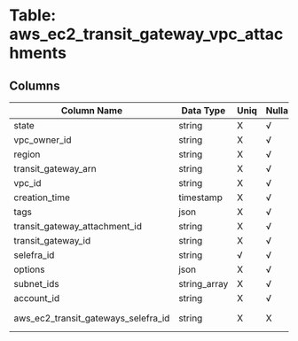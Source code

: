 # Table: aws_ec2_transit_gateway_vpc_attachments

## Columns 

|  Column Name   |  Data Type  | Uniq | Nullable | Description | 
|  ----  | ----  | ----  | ----  | ---- | 
| state | string | X | √ |  | 
| vpc_owner_id | string | X | √ |  | 
| region | string | X | √ |  | 
| transit_gateway_arn | string | X | √ |  | 
| vpc_id | string | X | √ |  | 
| creation_time | timestamp | X | √ |  | 
| tags | json | X | √ |  | 
| transit_gateway_attachment_id | string | X | √ |  | 
| transit_gateway_id | string | X | √ |  | 
| selefra_id | string | √ | √ | random id | 
| options | json | X | √ |  | 
| subnet_ids | string_array | X | √ |  | 
| account_id | string | X | √ |  | 
| aws_ec2_transit_gateways_selefra_id | string | X | X | fk to aws_ec2_transit_gateways.selefra_id | 


